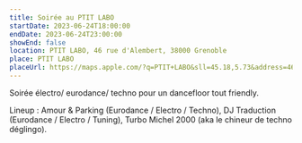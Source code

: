 ```yaml
---
title: Soirée au PTIT LABO
startDate: 2023-06-24T18:00:00
endDate: 2023-06-24T23:00:00
showEnd: false
location: PTIT LABO, 46 rue d'Alembert, 38000 Grenoble
place: PTIT LABO
placeUrl: https://maps.apple.com/?q=PTIT+LABO&sll=45.18,5.73&address=46+rue+d+Alembert+38000+Grenoble
---
```


Soirée électro/ eurodance/ techno pour un dancefloor tout friendly.

Lineup : Amour & Parking (Eurodance / Electro / Techno), DJ Traduction (Eurodance / Electro / Tuning), Turbo Michel 2000 (aka le chineur de techno déglingo).
